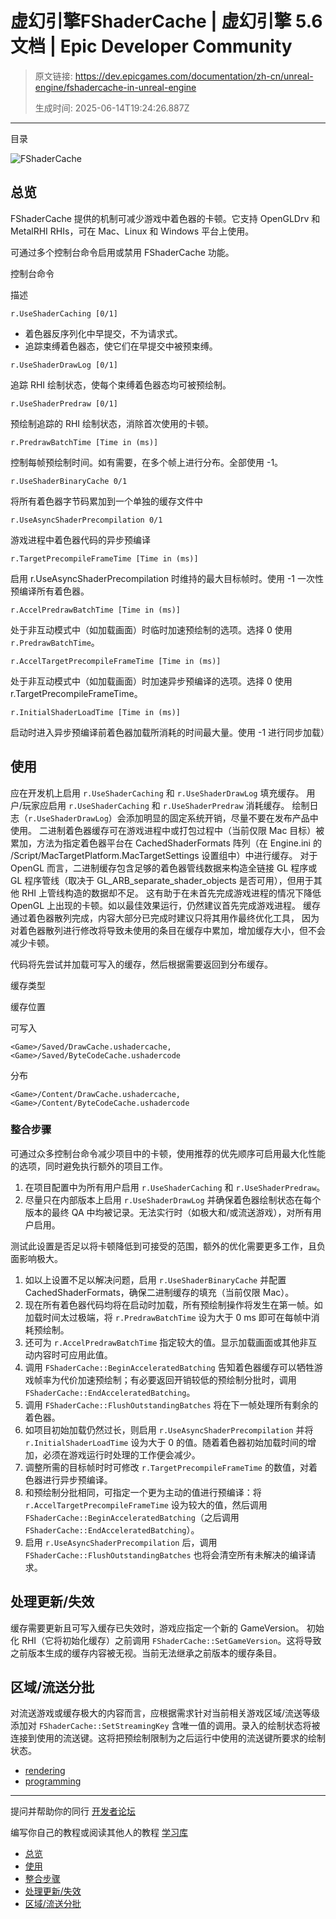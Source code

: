 # 虚幻引擎FShaderCache | 虚幻引擎 5.6 文档 | Epic Developer Community

> 原文链接: https://dev.epicgames.com/documentation/zh-cn/unreal-engine/fshadercache-in-unreal-engine
> 
> 生成时间: 2025-06-14T19:24:26.887Z

---

目录

![FShaderCache](https://dev.epicgames.com/community/api/documentation/image/d7df9d73-d745-4451-a489-768002e526a7?resizing_type=fill&width=1920&height=335)

## 总览

FShaderCache 提供的机制可减少游戏中着色器的卡顿。它支持 OpenGLDrv 和 MetalRHI RHIs，可在 Mac、Linux 和 Windows 平台上使用。

可通过多个控制台命令启用或禁用 FShaderCache 功能。

控制台命令

描述

`r.UseShaderCaching [0/1]`

-   着色器反序列化中早提交，不为请求式。
-   追踪束缚着色器态，使它们在早提交中被预束缚。

`r.UseShaderDrawLog [0/1]`

追踪 RHI 绘制状态，使每个束缚着色器态均可被预绘制。

`r.UseShaderPredraw [0/1]`

预绘制追踪的 RHI 绘制状态，消除首次使用的卡顿。

`r.PredrawBatchTime [Time in (ms)]`

控制每帧预绘制时间。如有需要，在多个帧上进行分布。全部使用 -1。

`r.UseShaderBinaryCache 0/1`

将所有着色器字节码累加到一个单独的缓存文件中

`r.UseAsyncShaderPrecompilation 0/1`

游戏进程中着色器代码的异步预编译

`r.TargetPrecompileFrameTime [Time in (ms)]`

启用 r.UseAsyncShaderPrecompilation 时维持的最大目标帧时。使用 -1 一次性预编译所有着色器。

`r.AccelPredrawBatchTime [Time in (ms)]`

处于非互动模式中（如加载画面）时临时加速预绘制的选项。选择 0 使用 `r.PredrawBatchTime`。

`r.AccelTargetPrecompileFrameTime [Time in (ms)]`

处于非互动模式中（如加载画面）时加速异步预编译的选项。选择 0 使用 r.TargetPrecompileFrameTime。

`r.InitialShaderLoadTime [Time in (ms)]`

启动时进入异步预编译前着色器加载所消耗的时间最大量。使用 -1 进行同步加载）

## 使用

应在开发机上启用 `r.UseShaderCaching` 和 `r.UseShaderDrawLog` 填充缓存。 用户/玩家应启用 `r.UseShaderCaching` 和 `r.UseShaderPredraw` 消耗缓存。 绘制日志（`r.UseShaderDrawLog`）会添加明显的固定系统开销，尽量不要在发布产品中使用。 二进制着色器缓存可在游戏进程中或打包过程中（当前仅限 Mac 目标）被累加，方法为指定着色器平台在 CachedShaderFormats 阵列（在 Engine.ini 的 /Script/MacTargetPlatform.MacTargetSettings 设置组中）中进行缓存。 对于 OpenGL 而言，二进制缓存包含足够的着色器管线数据来构造全链接 GL 程序或 GL 程序管线（取决于 GL\_ARB\_separate\_shader\_objects 是否可用），但用于其他 RHI 上管线构造的数据却不足。 这有助于在未首先完成游戏进程的情况下降低 OpenGL 上出现的卡顿。如以最佳效果运行，仍然建议首先完成游戏进程。 缓存通过着色器散列完成，内容大部分已完成时建议只将其用作最终优化工具， 因为对着色器散列进行修改将导致未使用的条目在缓存中累加，增加缓存大小，但不会减少卡顿。

代码将先尝试并加载可写入的缓存，然后根据需要返回到分布缓存。

缓存类型

缓存位置

可写入

`<Game>/Saved/DrawCache.ushadercache, <Game>/Saved/ByteCodeCache.ushadercode`

分布

`<Game>/Content/DrawCache.ushadercache, <Game>/Content/ByteCodeCache.ushadercode`

### 整合步骤

可通过众多控制台命令减少项目中的卡顿，使用推荐的优先顺序可启用最大化性能的选项，同时避免执行额外的项目工作。

1.  在项目配置中为所有用户启用 `r.UseShaderCaching` 和 `r.UseShaderPredraw`。
2.  尽量只在内部版本上启用 `r.UseShaderDrawLog` 并确保着色器绘制状态在每个版本的最终 QA 中均被记录。无法实行时（如极大和/或流送游戏），对所有用户启用。

测试此设置是否足以将卡顿降低到可接受的范围，额外的优化需要更多工作，且负面影响极大。

1.  如以上设置不足以解决问题，启用 `r.UseShaderBinaryCache` 并配置 CachedShaderFormats，确保二进制缓存的填充（当前仅限 Mac）。
2.  现在所有着色器代码均将在启动时加载，所有预绘制操作将发生在第一帧。如加载时间太过极端，将 `r.PredrawBatchTime` 设为大于 0 ms 即可在每帧中消耗预绘制。
3.  还可为 `r.AccelPredrawBatchTime` 指定较大的值。显示加载画面或其他非互动内容时可应用此值。
4.  调用 `FShaderCache::BeginAcceleratedBatching` 告知着色器缓存可以牺牲游戏帧率为代价加速预绘制；有必要返回开销较低的预绘制分批时，调用 `FShaderCache::EndAcceleratedBatching`。
5.  调用 `FShaderCache::FlushOutstandingBatches` 将在下一帧处理所有剩余的着色器。
6.  如项目初始加载仍然过长，则启用 `r.UseAsyncShaderPrecompilation` 并将 `r.InitialShaderLoadTime` 设为大于 0 的值。随着着色器初始加载时间的增加，必须在游戏运行时处理的工作便会减少。
7.  调整所需的目标帧时时可修改 `r.TargetPrecompileFrameTime` 的数值，对着色器进行异步预编译。
8.  和预绘制分批相同，可指定一个更为主动的值进行预编译：将 `r.AccelTargetPrecompileFrameTime` 设为较大的值，然后调用 `FShaderCache::BeginAcceleratedBatching`（之后调用 `FShaderCache::EndAcceleratedBatching`）。
9.  启用 `r.UseAsyncShaderPrecompilation` 后，调用 `FShaderCache::FlushOutstandingBatches` 也将会清空所有未解决的编译请求。

## 处理更新/失效

缓存需要更新且可写入缓存已失效时，游戏应指定一个新的 GameVersion。 初始化 RHI（它将初始化缓存）之前调用 `FShaderCache::SetGameVersion`。这将导致之前版本生成的缓存内容被无视。当前无法继承之前版本的缓存条目。

## 区域/流送分批

对流送游戏或缓存极大的内容而言，应根据需求针对当前相关游戏区域/流送等级添加对 `FShaderCache::SetStreamingKey` 含唯一值的调用。录入的绘制状态将被连接到使用的流送键。这将把预绘制限制为之后运行中使用的流送键所要求的绘制状态。

-   [rendering](https://dev.epicgames.com/community/search?query=rendering)
-   [programming](https://dev.epicgames.com/community/search?query=programming)

* * *

提问并帮助你的同行 [开发者论坛](https://forums.unrealengine.com/categories?tag=unreal-engine)

编写你自己的教程或阅读其他人的教程 [学习库](https://dev.epicgames.com/community/unreal-engine/learning)

-   [总览](/documentation/zh-cn/unreal-engine/fshadercache-in-unreal-engine#%E6%80%BB%E8%A7%88)
-   [使用](/documentation/zh-cn/unreal-engine/fshadercache-in-unreal-engine#%E4%BD%BF%E7%94%A8)
-   [整合步骤](/documentation/zh-cn/unreal-engine/fshadercache-in-unreal-engine#%E6%95%B4%E5%90%88%E6%AD%A5%E9%AA%A4)
-   [处理更新/失效](/documentation/zh-cn/unreal-engine/fshadercache-in-unreal-engine#%E5%A4%84%E7%90%86%E6%9B%B4%E6%96%B0/%E5%A4%B1%E6%95%88)
-   [区域/流送分批](/documentation/zh-cn/unreal-engine/fshadercache-in-unreal-engine#%E5%8C%BA%E5%9F%9F/%E6%B5%81%E9%80%81%E5%88%86%E6%89%B9)